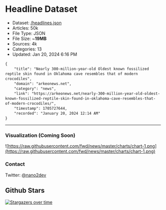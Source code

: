 # Headline Dataset

- Dataset: [/headlines.json](https://raw.githubusercontent.com/fwd/news/master/headlines.json) 
- Articles: 50k
- File Type: JSON
- File Size: ~**19MB**
- Sources: 4k
- Categories: 13
- Updated: Jan 20, 2024 6:16 PM

```
{
    "title": "Nearly 300-million-year-old Oldest known fossilized reptile skin found in Oklahoma cave resembles that of modern crocodiles",
    "domain": "arkeonews.net",
    "category": "news",
    "link": "https://arkeonews.net/nearly-300-million-year-old-oldest-known-fossilized-reptile-skin-found-in-oklahoma-cave-resembles-that-of-modern-crocodiles/",
    "timestamp": 1705727644,
    "recorded": "January 20, 2024 12:14 AM"
}
```

---

### Visualization (Coming Soon)

![https://raw.githubusercontent.com/fwd/news/master/charts/chart-1.png](https://raw.githubusercontent.com/fwd/news/master/charts/chart-1.png)

### Contact 

Twitter: [@nano2dev](https://twitter.com/nano2dev)

## Github Stars

[![Stargazers over time](https://starchart.cc/fwd/news.svg)](https://starchart.cc/fwd/news)
